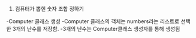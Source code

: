 1. 컴퓨터가 뽑힌 숫자 조합 정하기

-Computer 클래스 생성
-Computer 클래스의 객체는 numbers라는 리스트로 선택한 3개의 난수를 저장함.
-3개의 난수는 Computer클래스 생성자를 통해 생성됨

